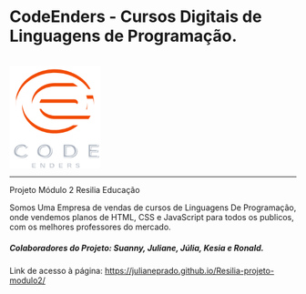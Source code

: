 <h1>CodeEnders - Cursos Digitais de Linguagens de Programação.</h1>

<div style = "image"><br>
<img align="center" width= "160"  height="180" alt="logo" src="IMG/CODEE.png">  

<hr>
<p>Projeto Módulo 2 Resilia Educação</p>


<p>Somos Uma Empresa de vendas de cursos de Linguagens De Programação, onde vendemos planos de HTML, CSS e JavaScript para todos os publicos, com os melhores professores do mercado.</p>

<h5>Colaboradores do Projeto: Suanny, Juliane, Júlia, Kesia e Ronald.</h5>

Link de acesso à página: https://julianeprado.github.io/Resilia-projeto-modulo2/
